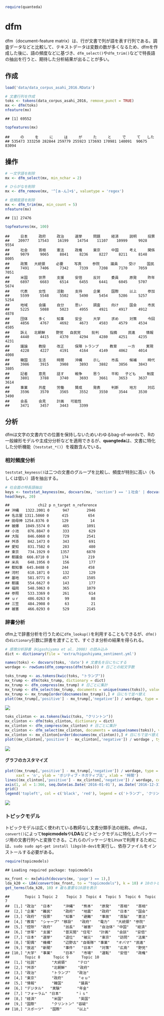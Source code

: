 ``` r
require(quanteda)
```

dfm
===

dfm（document-feature matrix）は、行が文書で列が語を表す行列である。調査データなどと比較して、テキストデータは変数の数が多くなるため、dfmを作成した後に、語の頻度などに基づき、`dfm_select()`や`dfm_trim()`などで特長語の抽出を行うと、期待した分析結果が出ることが多い。

作成
----

``` r
load('data/data_corpus_asahi_2016.RData')

# 文書行列を作成
toks <- tokens(data_corpus_asahi_2016, remove_punct = TRUE)
mx <- dfm(toks)
nfeature(mx)
```

    ## [1] 69552

``` r
topfeatures(mx)
```

    ##     の     を     に     は     が     た     と     で     て   した 
    ## 535473 333250 282844 259779 255923 173693 170981 140091  90675  83094

操作
----

``` r
# 一文字語を削除
mx <- dfm_select(mx, min_nchar = 2)

# ひらがなを削除
mx <- dfm_remove(mx, '^[ぁ-ん]+$', valuetype = 'regex')

# 低頻度語を削除
mx <- dfm_trim(mx, min_count = 5)
nfeature(mx)
```

    ## [1] 27476

``` r
topfeatures(mx, 100)
```

    ##     日本     政府     政治     選挙     問題     経済     説明     投票 
    ##    20977    17543    16199    14754    11107    10999     9928     9554 
    ##     社会     首相     憲法     政権     東京     中国     考え     関係 
    ##     9079     9065     8841     8236     8227     8211     8148     8005 
    ##     政策   大統領     必要     写真     参院     議員     受け     国民 
    ##     7491     7406     7342     7339     7208     7170     7059     7051 
    ##     米国     世界     支援     安倍     反対     委員     原発     昨年 
    ##     6897     6683     6514     6455     6441     6045     5707     5674 
    ##     代表     女性     活動     支持     企業     国際     以上     参加 
    ##     5599     5548     5502     5490     5454     5286     5257     5254 
    ##     地域     会議     自分     思い     調査     向け     国会     市民 
    ##     5225     5088     5023     4955     4921     4917     4912     4878 
    ##     団体     多く     知事     安全     大学     求め     対策     今回 
    ##     4856     4767     4692     4673     4583     4579     4534     4505 
    ##     訴え   北朝鮮     野党   自民党     批判     指摘     民進     情報 
    ##     4440     4415     4370     4294     4280     4251     4235     4231 
    ##     議論     教授     改正     保障 トランプ     教育     一方     実現 
    ##     4228     4227     4191     4164     4149     4062     4014     4008 
    ##     韓国     生活     時間     沖縄     示し     市長     候補     時代 
    ##     3986     3915     3908     3893     3882     3856     3843     3805 
    ##     記者     意見     話す     戦争     思う     平和   子ども     制度 
    ##     3801     3788     3740     3693     3661     3653     3637     3614 
    ##     事業     共産     労働     賛成     発表     判断     地方     対応 
    ##     3596     3570     3565     3552     3550     3544     3530     3490 
    ##     会長     会見     計画   可能性 
    ##     3471     3457     3443     3399

分析
----

dfmは文字の文書内での位置を保持しないためいわゆるbag-of-wordsで、Rの一般線形モデルや主成分分析などを適用できるが、**quangteda**は、文書に特化した分析機能（`teststat_*()`）を複数含んでいる。

### 相対頻度分析

`teststat_keyness()`は二つの文書のグループを比較し、頻度が特別に高い（もしくは低い）語を抽出する。

``` r
# 社会面の特長語抽出
keys <- textstat_keyness(mx, docvars(mx, 'section') == '１社会' | docvars(mx, 'section') == '２社会')
head(keys, 20)
```

    ##             chi2 p n_target n_reference
    ## 沖縄   1322.2001 0      947        2946
    ## 名古屋 1311.5860 0      415         654
    ## 田母神 1254.8376 0      129          14
    ## 被爆   1049.5574 0      485        1091
    ## 小池    876.8847 0      333         629
    ## 大阪    846.6060 0      729        2541
    ## 舛添    842.1473 0      343         691
    ## 愛知    831.7582 0      283         480
    ## 東京    734.1929 0     1357        6870
    ## 都議会  666.8710 0      174         219
    ## 米兵    648.1956 0      156         177
    ## 都知事  645.8488 0      244         458
    ## 河村    610.1871 0      132         129
    ## 基地    581.9771 0      457        1505
    ## 都議    554.6627 0      143         177
    ## 福岡    548.5063 0      365        1079
    ## 参照    533.3369 0      261         614
    ## ｕｒ    486.0263 0       99          88
    ## 三笠    484.2908 0       63          21
    ## 被害    466.0293 0      529        2145

### 辞書分析

dfm上で辞書分析を行うために`dfm_lookup()`を利用することもできるが、`dfm()`の`dictionary`引数に辞書を渡すことで、すぐさま分析の結果を得られる。

``` r
# 感情分析辞書（Higashiyama et al. 2008) の読み込み
dict <- dictionary(file = 'extra/higashiyama_sentiment.yml')

names(toks) <- docvars(toks, 'date') # 文書名を日にちにする
wordage <- rowSums(dfm_compress(dfm(toks))) # 日ごとの総文字数
```

``` r
toks_trump <- as.tokens(kwic(toks, "トランプ"))
mx_trump <- dfm(toks_trump, dictionary = dict)
mx_trump <- dfm_compress(mx_trump) # 日ごとに集計
mx_trump <- dfm_select(mx_trump, documents = unique(names(toks)), valuetype = 'fixed', padding = TRUE) # 日付を補完
mx_trump <- mx_trump[order(docnames(mx_trump)),] # 日にちで並べ替え
plot((mx_trump[,'positive'] - mx_trump[,'negative']) / wordage, type = 'l')
```

![](dfm_files/figure-markdown_github/plot1-1.png)

``` r
toks_clinton <- as.tokens(kwic(toks, "クリントン"))
mx_clinton <- dfm(toks_clinton, dictionary = dict)
mx_clinton <- dfm_compress(mx_clinton) # 日ごとに集計
mx_clinton <- dfm_select(mx_clinton, documents = unique(names(toks)), valuetype = 'fixed', padding = TRUE) # 日付を補完
mx_clinton <- mx_clinton[order(docnames(mx_clinton)),] # 日にちで並べ替え
plot((mx_clinton[,'positive'] - mx_clinton[,'negative']) / wordage , type = 'l')
```

![](dfm_files/figure-markdown_github/plot2-1.png)

#### グラフのカスタマイズ

``` r
plot((mx_trump[,'positive'] - mx_trump[,'negative']) / wordage, type = 'l', 
     xaxt = 'n', ylab = 'ポジティブ・ネガティブ比', xlab = '時間')
lines((mx_clinton[,'positive'] - mx_clinton[,'negative']) / wordage, col = 'red')
axis(1, at = 1:366, seq.Date(as.Date('2016-01-01'), as.Date('2016-12-31'), 'days'))
grid()
legend('topleft', col = c('black', 'red'), legend = c('トランプ', 'クリントン'), lty = 1)
```

![](dfm_files/figure-markdown_github/plot3-1.png)

### トピックモデル

トピックモデルは広く使われている教師なし文書分類手法の総称。dfmは，`convert()`によって**topicmodels**や**LDA**などトピックモデルに特化したパッケージ用の文書行列へと変換できる。これらのパッケージをLinuxで利用するためには、`sudo sudo apt-get install libgsl0-dev1`を実行し、依存ファイルをインストールする必要がある。

``` r
require(topicmodels)
```

    ## Loading required package: topicmodels

``` r
mx_front <- mx[which(docvars(mx, 'page') == 1),]
lda_k20 <- LDA(convert(mx_front, to = "topicmodels"), k = 10) # 10のトピックを発見する
get_terms(lda_k20, 10) # 最も重要な10語を表示
```

    ##       Topic 1 Topic 2    Topic 3  Topic 4  Topic 5  Topic 6  Topic 7
    ##  [1,] "政治"  "日本"     "沖縄"   "熊本"   "原発"   "首相"   "首相" 
    ##  [2,] "企業"  "難民"     "政府"   "地震"   "政府"   "日本"   "国会" 
    ##  [3,] "政府"  "投票"     "知事"   "避難"   "事故"   "首脳"   "憲法" 
    ##  [4,] "教育"  "シャープ" "移設"   "政府"   "電力"   "大統領" "参院" 
    ##  [5,] "控除"  "政府"     "翁長"   "被害"   "自治体" "中国"   "経済" 
    ##  [6,] "世帯"  "支援"     "普天間" "住宅"   "計画"   "会談"   "安倍" 
    ##  [7,] "日本"  "選挙"     "退位"   "被災"   "東京"   "訪問"   "法案" 
    ##  [8,] "配偶"  "機構"     "辺野古" "自衛隊" "事業"   "オバマ" "民進" 
    ##  [9,] "放送"  "新聞"     "事件"   "日本"   "対策"   "広島"   "野党" 
    ## [10,] "大学"  "事業"     "日本"   "市場"   "運転"   "安倍"   "政権" 
    ##       Topic 8      Topic 9      Topic 10
    ##  [1,] "社説"       "大統領"     "テロ"  
    ##  [2,] "舛添"       "北朝鮮"     "政府"  
    ##  [3,] "政治"       "トランプ"   "政治"  
    ##  [4,] "東京"       "政府"       "ｅｕ"  
    ##  [5,] "情報"       "韓国"       "議員"  
    ##  [6,] "デジタル"   "実験"       "年金"  
    ##  [7,] "フォーラム" "日本"       "ｉｓ"  
    ##  [8,] "経済"       "米国"       "英国"  
    ##  [9,] "国際"       "クリントン" "容疑"  
    ## [10,] "スポーツ"   "国際"       "以上"

